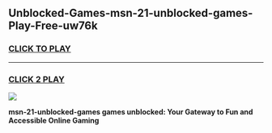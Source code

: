 
## Unblocked-Games-msn-21-unblocked-games-Play-Free-uw76k
<h3>
<a href="https://premium76.site?title=msn-21-unblocked-games&ref=18A">CLICK TO PLAY</a></h3>
<hr>

<h3>
<a href="https://premium76.site?title=msn-21-unblocked-games&ref=18A">CLICK 2 PLAY</a>
  
</h3>

<a href="https://premium76.site?title=msn-21-unblocked-games&ref=18A"><img src="https://clearcache.store/games.png"></a>


**msn-21-unblocked-games games unblocked: Your Gateway to Fun and Accessible Online Gaming**
